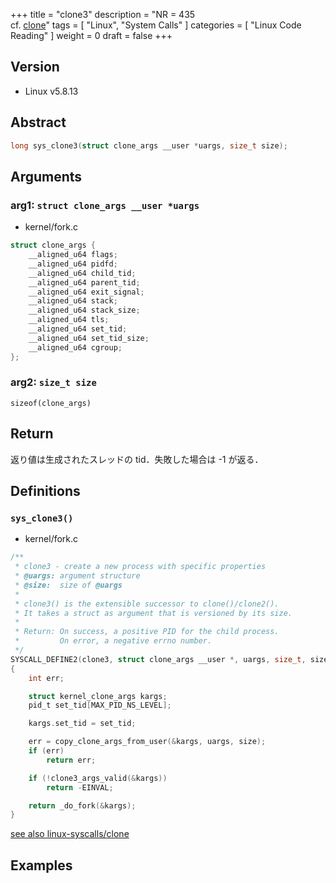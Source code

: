 +++
title = "clone3"
description = "NR = 435 <br> cf. [clone](/memo/ja/docs/linux-syscalls/clone/)"
tags = [
  "Linux", "System Calls"
]
categories = [
  "Linux Code Reading"
]
weight = 0
draft = false
+++

## Version

- Linux v5.8.13

## Abstract

```c
long sys_clone3(struct clone_args __user *uargs, size_t size);
```

## Arguments

### arg1: `struct clone_args __user *uargs`

- kernel/fork.c

```c
struct clone_args {
	__aligned_u64 flags;
	__aligned_u64 pidfd;
	__aligned_u64 child_tid;
	__aligned_u64 parent_tid;
	__aligned_u64 exit_signal;
	__aligned_u64 stack;
	__aligned_u64 stack_size;
	__aligned_u64 tls;
	__aligned_u64 set_tid;
	__aligned_u64 set_tid_size;
	__aligned_u64 cgroup;
};
```

### arg2: `size_t size`

`sizeof(clone_args)`

## Return

返り値は生成されたスレッドの tid．失敗した場合は -1 が返る．

## Definitions

### `sys_clone3()`

- kernel/fork.c

```c
/**
 * clone3 - create a new process with specific properties
 * @uargs: argument structure
 * @size:  size of @uargs
 *
 * clone3() is the extensible successor to clone()/clone2().
 * It takes a struct as argument that is versioned by its size.
 *
 * Return: On success, a positive PID for the child process.
 *         On error, a negative errno number.
 */
SYSCALL_DEFINE2(clone3, struct clone_args __user *, uargs, size_t, size)
{
	int err;

	struct kernel_clone_args kargs;
	pid_t set_tid[MAX_PID_NS_LEVEL];

	kargs.set_tid = set_tid;

	err = copy_clone_args_from_user(&kargs, uargs, size);
	if (err)
		return err;

	if (!clone3_args_valid(&kargs))
		return -EINVAL;

	return _do_fork(&kargs);
}
```

[see also linux-syscalls/clone](../clone/)

## Examples
